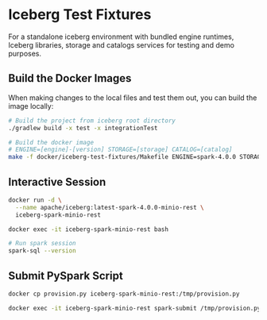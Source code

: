 <!--
  - Licensed to the Apache Software Foundation (ASF) under one
  - or more contributor license agreements.  See the NOTICE file
  - distributed with this work for additional information
  - regarding copyright ownership.  The ASF licenses this file
  - to you under the Apache License, Version 2.0 (the
  - "License"); you may not use this file except in compliance
  - with the License.  You may obtain a copy of the License at
  -
  -   http://www.apache.org/licenses/LICENSE-2.0
  -
  - Unless required by applicable law or agreed to in writing,
  - software distributed under the License is distributed on an
  - "AS IS" BASIS, WITHOUT WARRANTIES OR CONDITIONS OF ANY
  - KIND, either express or implied.  See the License for the
  - specific language governing permissions and limitations
  - under the License.
  -->

# Iceberg Test Fixtures

For a standalone iceberg environment with bundled engine runtimes, Iceberg libraries, storage and catalogs services for 
testing and demo purposes.

## Build the Docker Images

When making changes to the local files and test them out, you can build the image locally:

```bash
# Build the project from iceberg root directory
./gradlew build -x test -x integrationTest

# Build the docker image
# ENGINE=[engine]-[version] STORAGE=[storage] CATALOG=[catalog]
make -f docker/iceberg-test-fixtures/Makefile ENGINE=spark-4.0.0 STORAGE=minio CATALOG=rest iceberg-engine-storage-catalog
```

## Interactive Session
```bash
docker run -d \
  --name apache/iceberg:latest-spark-4.0.0-minio-rest \
  iceberg-spark-minio-rest

docker exec -it iceberg-spark-minio-rest bash

# Run spark session
spark-sql --version
```

## Submit PySpark Script
```bash
docker cp provision.py iceberg-spark-minio-rest:/tmp/provision.py

docker exec -it iceberg-spark-minio-rest spark-submit /tmp/provision.py
```